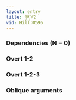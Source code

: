 ```yaml
---
layout: entry
title: ཉན་√2
vid: Hill:0596
---
```

### Dependencies (N = 0)


### Overt 1-2


### Overt 1-2-3


### Oblique arguments
